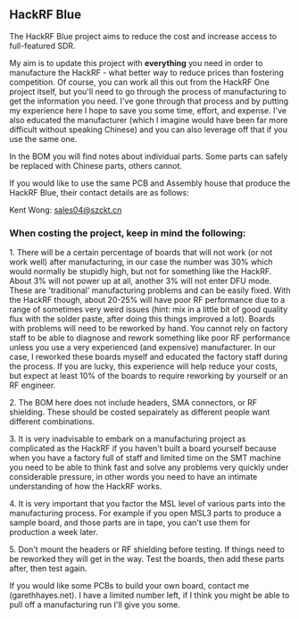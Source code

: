##  HackRF Blue
The HackRF Blue project aims to reduce the cost and increase access to full-featured SDR.

My aim is to update this project with <b>everything</b> you need in order to manufacture the HackRF - what better way to reduce prices than fostering competition. Of course, you can work all this out from the HackRF One project itself, but you'll need to go through the process of manufacturing to get the information you need. I've gone through that process and by putting my experience here I hope to save you some time, effort, and expense. I've also educated the manufacturer (which I imagine would have been far more difficult without speaking Chinese) and you can also leverage off that if you use the same one.

In the BOM you will find notes about individual parts. Some parts can safely be replaced with Chinese parts, others cannot. 

If you would like to use the same PCB and Assembly house that produce the HackRF Blue, their contact details are as follows:

Kent Wong: sales04@szckt.cn

<h3>When costing the project, keep in mind the following:</h3>
<p>1. There will be a certain percentage of boards that will not work (or not work well) after manufacturing, in our case the number was 30% which would normally be stupidly high, but not for something like the HackRF. About 3% will not power up at all, another 3% will not enter DFU mode. These are 'traditional' manufacturing problems and can be easily fixed. With the HackRF though, about 20-25% will have poor RF performance due to a range of sometimes very weird issues (hint: mix in a little bit of good quality flux with the solder paste, after doing this things improved a lot). Boards with problems will need to be reworked by hand. You cannot rely on factory staff to be able to diagnose and rework something like poor RF performance unless you use a very experienced (and expensive) manufacturer. In our case, I reworked these boards myself and educated the factory staff during the process. If you are lucky, this experience will help reduce your costs, but expect at least 10% of the boards to require reworking by yourself or an RF engineer.</p>
<p>2. The BOM here does not include headers, SMA connectors, or RF shielding. These should be costed sepairately as different people want different combinations.</p>
<p>3. It is very inadvisable to embark on a manufacturing project as complicated as the HackRF if you haven't built a board yourself because when you have a factory full of staff and limited time on the SMT machine you need to be able to think fast and solve any problems very quickly under considerable pressure, in other words you need to have an intimate understanding of how the HackRF works.</p>
<p>4. It is very important that you factor the MSL level of various parts into the manufacturing process. For example if you open MSL3 parts to produce a sample board, and those parts are in tape, you can't use them for production a week later.</p>
<p>5. Don't mount the headers or RF shielding before testing. If things need to be reworked they will get in the way. Test the boards, then add these parts after, then test again.</p>

If you would like some PCBs to build your own board, contact me (garethhayes.net). I have a limited number left, if I think you might be able to pull off a manufacturing run I'll give you some.
